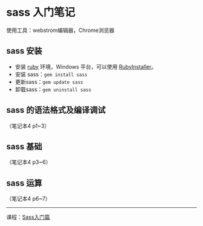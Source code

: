 # sass 入门笔记

使用工具：webstrom编辑器，Chrome浏览器

## sass 安装

- 安装 [ruby](https://www.ruby-lang.org/zh_cn/downloads/) 环境，Windows 平台，可以使用 [RubyInstaller](https://rubyinstaller.org/)。
- 安装 sass：`gem install sass`
- 更新sass：`gem update sass`
- 卸载sass：`gem uninstall sass`

## sass 的语法格式及编译调试
（笔记本4 p1~3）

## sass 基础
（笔记本4 p3~6）

## sass 运算
（笔记本4 p6~7）

---
课程：[Sass入门篇](http://www.imooc.com/learn/311)
